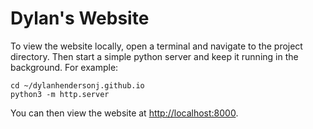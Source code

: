 # Dylan's Website

To view the website locally, open a terminal and navigate to the project directory. Then start a simple python server and keep it running in the background. For example:

    cd ~/dylanhendersonj.github.io
    python3 -m http.server

You can then view the website at [http://localhost:8000](http://localhost:8000).
